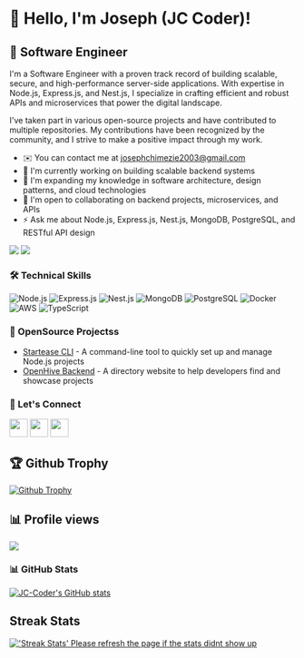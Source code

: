 # 👋 Hello, I'm Joseph (JC Coder)!

## 🚀 Software Engineer

I'm a Software Engineer with a proven track record of building scalable, secure, and high-performance server-side applications. With expertise in Node.js, Express.js, and Nest.js, I specialize in crafting efficient and robust APIs and microservices that power the digital landscape.

I've taken part in various open-source projects and have contributed to multiple repositories. My contributions have been recognized by the community, and I strive to make a positive impact through my work.

* ✉️  You can contact me at [josephchimezie2003@gmail.com](mailto:josephchimezie2003@gmail.com)
* 🚀  I'm currently working on building scalable backend systems
* 🧠  I'm expanding my knowledge in software architecture, design patterns, and cloud technologies
* 🤝  I'm open to collaborating on backend projects, microservices, and APIs
* ⚡  Ask me about Node.js, Express.js, Nest.js, MongoDB, PostgreSQL, and RESTful API design

<a href="https://x.com/jc_coder1" target="_blank" rel="noreferrer"><img
src="https://img.shields.io/twitter/follow/jc_coder1?logo=twitter&style=for-the-badge&color=f97316&labelColor=000000"
/></a>
<a href="https://www.github.com/JC-Coder" target="_blank" rel="noreferrer"><img
src="https://img.shields.io/github/followers/JC-Coder?logo=github&style=for-the-badge&color=f97316&labelColor=000000" /></a>

### 🛠️ Technical Skills

![Node.js](https://img.shields.io/badge/-Node.js-339933?style=flat-square&logo=node.js&logoColor=white)
![Express.js](https://img.shields.io/badge/-Express.js-000000?style=flat-square&logo=express&logoColor=white)
![Nest.js](https://img.shields.io/badge/-Nest.js-E0234E?style=flat-square&logo=nestjs&logoColor=white)
![MongoDB](https://img.shields.io/badge/-MongoDB-47A248?style=flat-square&logo=mongodb&logoColor=white)
![PostgreSQL](https://img.shields.io/badge/-PostgreSQL-336791?style=flat-square&logo=postgresql&logoColor=white)
![Docker](https://img.shields.io/badge/-Docker-2496ED?style=flat-square&logo=docker&logoColor=white)
![AWS](https://img.shields.io/badge/-AWS-232F3E?style=flat-square&logo=amazon-aws&logoColor=white)
![TypeScript](https://img.shields.io/badge/-TypeScript-3178C6?style=flat-square&logo=typescript&logoColor=white)


### 🌟 OpenSource Projectss

- [Startease CLI](https://www.npmjs.com/package/startease-cli) - A command-line tool to quickly set up and manage Node.js projects
- [OpenHive Backend](https://github.com/IDAN-DEVS/openhive-backend) - A directory website to help developers find and showcase projects

### 🔗 Let's Connect

<p align="left">
  <a href="https://www.linkedin.com/in/joseph-chimezie-19504325a" target="_blank" rel="noreferrer"><img src="https://raw.githubusercontent.com/danielcranney/readme-generator/main/public/icons/socials/linkedin.svg" width="32" height="32" /></a>
  <a href="https://www.github.com/JC-Coder" target="_blank" rel="noreferrer"><img src="https://raw.githubusercontent.com/danielcranney/readme-generator/main/public/icons/socials/github-dark.svg" width="32" height="32" /></a>
  <a href="https://www.twitter.com/your_twitter_handle" target="_blank" rel="noreferrer"><img src="https://raw.githubusercontent.com/danielcranney/readme-generator/main/public/icons/socials/twitter.svg" width="32" height="32" /></a>
</p>

## 🏆 Github Trophy
  
<a href="https://jc-coder.vercel.app">
<img alt="Github Trophy" src="https://github-profile-trophy.vercel.app/?username=jc-coder&theme=gruvbox">
</a>

## 📊 Profile views
  ![](https://komarev.com/ghpvc/?username=jc-coder&color=green) <br />
  
### 📊 GitHub Stats

<a href="https://github.com/JC-Coder"><img src="https://github-readme-stats.vercel.app/api?username=JC-Coder&show_icons=true&hide=&count_private=true&title_color=facc15&text_color=facc15&icon_color=f97316&bg_color=000000&hide_border=true&show_icons=true" alt="JC-Coder's GitHub stats" /></a>

## Streak Stats

<a href="https://jc-coder.vercel.app">
<img alt="'Streak Stats' Please refresh the page if the stats didnt show up" src="https://github-readme-streak-stats.herokuapp.com/?user=jc-coder&theme=dark">
</a>

